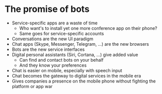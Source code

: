 # The promise of bots

- Service-specific apps are a waste of time
   - Who want's to install yet one more conference app on their phone?
   - Same goes for service-specific accounts
- Conversations are the new UI paradigm
- Chat apps (Skype, Messenger, Telegram, ...) are the new browsers
- Bots are the new service interfaces
- Digital personal assistants (Siri, Cortana, ...) give added value
   - Can find and contact bots on your behalf
   - And they know your preferences
- Chat is easier on mobile, especially with speech input
- Chat becomes the gateway to digital services in the mobile era
- Gives companies a presence on the mobile phone without fighting the platform or app war
